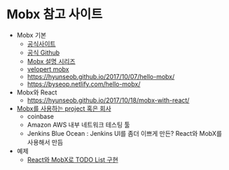 # Mobx 참고 사이트
* Mobx 기본
  * [공식사이트](https://mobx.js.org/index.html)
  * [공식 Github](https://github.com/mobxjs/mobx)
  * [Mobx 설명 시리즈](https://jaroinside.tistory.com/36?category=710189)
  * [velopert mobx](https://velopert.com/3707)
  * https://hyunseob.github.io/2017/10/07/hello-mobx/
  * https://byseop.netlify.com/hello-mobx/
* Mobx와 React
  * https://hyunseob.github.io/2017/10/18/mobx-with-react/
* [Mobx를 사용하는 project 혹은 회사](https://github.com/mobxjs/awesome-mobx/blob/master/USERS.md)
  * coinbase
  * Amazon AWS 내부 네트워크 테스팅 툴
  * Jenkins Blue Ocean : Jenkins UI를 좀더 이쁘게 만든? React와 MobX를 사용해서 만듬
* 예제
  * [React와 MobX로 TODO List 구현](https://codesandbox.io/s/zxz8vpyw3p)
  
